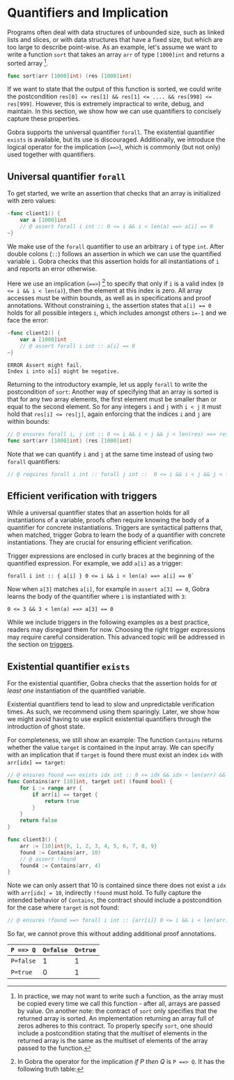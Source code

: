 # Quantifiers and Implication

Programs often deal with data structures of unbounded size, such as linked lists and slices, or with data structures that have a fixed size, but which are too large to describe point-wise.
As an example, let's assume we want to write a function `sort` that takes an array `arr` of type `[1000]int` and returns a sorted array [^1].

``` go
func sort(arr [1000]int) (res [1000]int)
```

If we want to state that the output of this function is sorted, we could write the postcondition `res[0] <= res[1] && res[1] <= .... && res[998] <= res[999]`.
However, this is extremely impractical to write, debug, and maintain.
In this section, we show how we can use quantifiers to concisely capture these properties.

Gobra supports the universal quantifier `forall`.
The existential quantifier `exists` is available, but its use is discouraged.
Additionally, we introduce the logical operator for the implication (`==>`), which is commonly (but not only) used together with quantifiers.

## Universal quantifier `forall`
To get started, we write an assertion that checks that an array is initialized with zero values:
``` go
~func client1() {
    var a [1000]int
    // @ assert forall i int :: 0 <= i && i < len(a) ==> a[i] == 0
~}
```
We make use of the `forall` quantifier to use an arbitrary `i` of type `int`.
After double colons (`::`) follows an assertion in which we can use the quantified variable `i`.
Gobra checks that this assertion holds for all instantiations of `i` and reports an error otherwise.

Here we use an implication (`==>`) [^2] to specify that only if `i` is a valid index (`0 <= i && i < len(a)`), then the element at this index is zero.
All array accesses must be within bounds, as well as in specifications and proof annotations.
Without constraining `i`, the assertion states that `a[i] == 0` holds for all possible integers `i`, which includes amongst others `i=-1` and we face the error:
``` go
~func client2() {
    var a [1000]int
    // @ assert forall i int :: a[i] == 0
~}
```
``` text
ERROR Assert might fail. 
Index i into a[i] might be negative.
```
<!-- Of course, we do not want to write specifications like this since this does not scale and would not work for different lengths `N`. -->
<!-- We can later use this as a precondition for a  [binary search](./loops-binarysearch.md) function. -->

Returning to the introductory example, let us apply `forall` to write the postcondition of `sort`:
Another way of specifying that an array is sorted
is that for any two array elements,
the first element must be smaller than or equal to the second element.
So for any integers `i` and `j` with `i < j` it must hold that `res[i] <= res[j]`,
again enforcing that the indices `i` and `j` are within bounds:
``` go
// @ ensures forall i, j int :: 0 <= i && i < j && j < len(res) ==> res[i] <= res[j]
func sort(arr [1000]int) (res [1000]int)
```
Note that we can quantify `i` and `j` at the same time instead of using two `forall` quantifiers:
``` go
// @ requires forall i int :: forall j int ::  0 <= i && i < j && j < len(res) ==> res[i] <= res[j]
```

<!-- conceptual:
Note that this is very powerful:
For example for `forall i int64 :: P`
P has to hold for all of the \\(2^64\\) possible values for i
Testing all of those values is already infeasible.
 -->
<!--
In general, the syntax
`forall IDENTIFIER [,IDENTIFIER]* T :: ASSERTION` -->

## Efficient verification with triggers
While a universal quantifier states that an assertion holds for all instantiations of a variable, proofs often require knowing the body of a quantifier for concrete instantiations.
Triggers are syntactical patterns that, when matched, trigger Gobra to learn the body of a quantifier with concrete instantiations.
They are crucial for ensuring efficient verification.

Trigger expressions are enclosed in curly braces at the beginning of the quantified expression.
For example, we add `a[i]` as a trigger:
``` gobra
forall i int :: { a[i] } 0 <= i && i < len(a) ==> a[i] == 0`
```
Now when `a[3]` matches `a[i]`, for example in `assert a[3] == 0`, Gobra learns the body of the quantifier where `i` is instantiated with `3`:
``` gobra
0 <= 3 && 3 < len(a) ==> a[3] == 0
```

<div class="warning">
While we include triggers in the following examples as a best practice, readers may disregard them for now.
Choosing the right trigger expressions may require careful consideration.
This advanced topic will be addressed in the section on <a href="/triggers.md">triggers</a>.
</div>

## Existential quantifier `exists`
<!-- syntax (`exists IDENTIFIER [,IDENTIFIER]* TYPE :: ASSERTION`). -->
For the existential quantifier, Gobra checks that the assertion holds for _at least one_ instantiation of the quantified variable.

<div class="warning">
Existential quantifiers tend to lead to slow and unpredictable verification times.
As such, we recommend using them sparingly.
Later, we show how we might avoid having to use explicit existential quantifiers through the introduction of ghost state.
</div>
<!-- We can only specify the _existence_ of such a value but do not obtain a witness (an instantiation such that the assertion holds). -->

For completeness, we still show an example:
The function `Contains` returns whether the value `target` is contained in the input array.
We can specify with an implication that if `target` is found there must exist an index `idx` with `arr[idx] == target`:
``` go verifies
// @ ensures found ==> exists idx int :: 0 <= idx && idx < len(arr) && arr[idx] == target
func Contains(arr [10]int, target int) (found bool) {
    for i := range arr {
        if arr[i] == target {
            return true
        }
    }
    return false
}

func client3() {
    arr := [10]int{0, 1, 2, 3, 4, 5, 6, 7, 8, 9}
    found := Contains(arr, 10)
    // @ assert !found
    found4 := Contains(arr, 4)
}
```
<!-- there is no guaranteed that if target is contained that then found is true -->
<!-- // @ ensures (exists idx int :: 0 <= idx && idx < len(arr) && arr[idx] == target) ==> found -->
Note we can only assert that 10 is contained since there does not exist a `idx` with `arr[idx] = 10`, indirectly `!found` must hold.
To fully capture the intended behavior of `Contains`, the contract should include a postcondition for the case where `target` is not found:
``` go
// @ ensures !found ==> forall i int :: {arr[i]} 0 <= i && i < len(arr) ==> arr[i] != target
```
So far, we cannot prove this without adding additional proof annotations. <!-- without using [loop invariants](./loops-invariant.md). -->


[^1]: In practice, we may not want to write such a function, as the array must be copied every time we call this function - after all, arrays are passed by value. On another note: the contract of `sort` only specifies that the returned array is sorted. An implementation returning an array full of zeros adheres to this contract. To properly specify `sort`, one should include a postcondition stating that the _multiset_ of elements in the returned array is the same as the multiset of elements of the array passed to the function.

<!-- TODO(add forward link, there is no clear example. In addressable.md we mention shared arrays and in quantified permission we have an example with a pointer to an array in the context of injective resources) In section ..., we look at how to reason about functions that receive a reference to the array instead.  -->

[^2]: In Gobra the operator for the implication _if P then Q_ is `P ==> Q`.
It has the following truth table:

| `P ==> Q` | `Q=false` | `Q=true` |
|-----------|-----------|----------|
| `P=false` | 1         | 1        |
| `P=true`  | 0         | 1        |


<!--
Note that if `P` is `false`, `P ==> Q` holds independent of whether `Q` holds.
In the above example we had
`forall i int :: 0 <= i && i < len(a) ==> a[i] == 0`.
So whenever `i` is not a valid index then the entire assertion holds.
`forall i int :: 0 <= i && i < len(a) && a[i] == 0` -->
